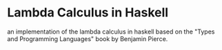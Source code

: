 # Lambda Calculus in Haskell

an implementation of the lambda calculus
in haskell based on the "Types and Programming Languages" book by Benjamin Pierce.